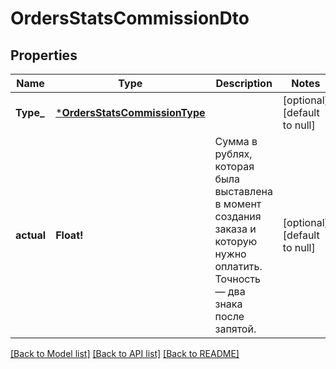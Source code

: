 # OrdersStatsCommissionDto

## Properties
Name | Type | Description | Notes
------------ | ------------- | ------------- | -------------
**Type_** | [***OrdersStatsCommissionType**](OrdersStatsCommissionType.md) |  | [optional] [default to null]
**actual** | **Float!** | Сумма в рублях, которая была выставлена в момент создания заказа и которую нужно оплатить. Точность — два знака после запятой.  | [optional] [default to null]

[[Back to Model list]](../README.md#documentation-for-models) [[Back to API list]](../README.md#documentation-for-api-endpoints) [[Back to README]](../README.md)


